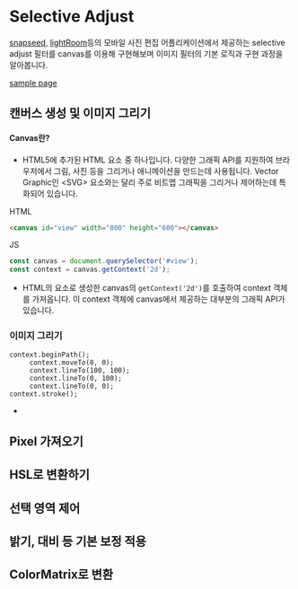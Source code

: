 # Selective Adjust
[snapseed][link_snapseed], [lightRoom][link_lightRoom]등의 모바일 사진 편집 어플리케이션에서 제공하는 selective adjust 필터를 canvas를 이용해 구현해보며 이미지 필터의 기본 로직과 구현 과정을 알아봅니다. 

[sample page][link_sample]

## 캔버스 생성 및 이미지 그리기

#### Canvas란?
     
* HTML5에 추가된 HTML 요소 중 하나입니다. 다양한 그래픽 API를 지원하여 브라우저에서 그림, 사진 등을 그리거나 애니메이션을 만드는데 사용됩니다. Vector Graphic인 \<SVG\> 요소와는 달리 주로 비트맵 그래픽을 그리거나 제어하는데 특화되어 있습니다. 

HTML
```html
<canvas id="view" width="800" height="600"></canvas>
```

JS
```javascript
const canvas = document.querySelector('#view');
const context = canvas.getContext('2d');
```

* HTML의 요소로 생성한 canvas의 ```getContext('2d')```를 호출하여 context 객체를 가져옵니다. 이 context 객체에 canvas에서 제공하는 대부분의 그래픽 API가 있습니다.

### 이미지 그리기

```javascrt
context.beginPath();
     context.moveTo(0, 0);
     context.lineTo(100, 100);
     context.lineTo(0, 100);
     context.lineTo(0, 0);
context.stroke();
```

* 

## Pixel 가져오기

## HSL로 변환하기

## 선택 영역 제어

## 밝기, 대비 등 기본 보정 적용

## ColorMatrix로 변환


[link_snapseed]:https://itunes.apple.com/kr/app/snapseed/id439438619?mt=8
[link_lightRoom]:https://itunes.apple.com/kr/app/adobe-lightroom-cc/id878783582?mt=8
[link_sample]:https://pages.oss.navercorp.com/kim-jinhoon/selectiveadjust/
